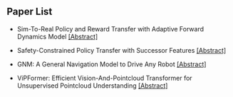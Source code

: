 ## Paper List

- Sim-To-Real Policy and Reward Transfer with Adaptive Forward Dynamics Model
[[Abstract]](https://events.infovaya.com/presentation?id=93080)

- Safety-Constrained Policy Transfer with Successor Features
[[Abstract]](https://events.infovaya.com/presentation?id=93083)

- GNM: A General Navigation Model to Drive Any Robot
[[Abstract]](https://events.infovaya.com/presentation?id=93086)

- ViPFormer: Efficient Vision-And-Pointcloud Transformer for Unsupervised Pointcloud Understanding
[[Abstract]](https://events.infovaya.com/presentation?id=93089)

